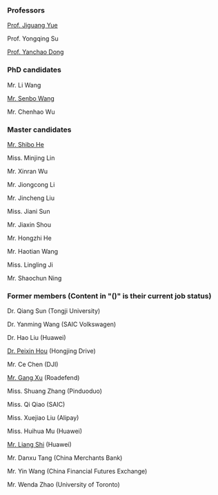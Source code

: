 ### Professors

[Prof. Jiguang Yue](https://tongjiseemct.github.io/yjg)

Prof. Yongqing Su

[Prof. Yanchao Dong](https://tongjiseemct.github.io/dyc)

### PhD candidates

Mr. Li Wang

[Mr. Senbo Wang](https://github.com/WsbPro)

Mr. Chenhao Wu

### Master candidates

[Mr. Shibo He](https://github.com/heshibo1994)

Miss. Minjing Lin

Mr. Xinran Wu

Mr. Jiongcong Li

Mr. Jincheng Liu

Miss. Jiani Sun 

Mr. Jiaxin Shou

Mr. Hongzhi He

Mr. Haotian Wang

Miss. Lingling Ji

Mr. Shaochun Ning


### Former members (Content in "()" is their current job status)

Dr. Qiang Sun (Tongji University)

Dr. Yanming Wang (SAIC Volkswagen)

Dr. Hao Liu (Huawei)

[Dr. Peixin Hou](https://marquistj13.github.io/MyBlog/) (Hongjing Drive)

Mr. Ce Chen (DJI)

[Mr. Gang Xu](https://xugang.ink/) (Roadefend)

Miss. Shuang Zhang (Pinduoduo)

Miss. Qi Qiao (SAIC)

Miss. Xuejiao Liu (Alipay)

Miss. Huihua Mu (Huawei)

[Mr. Liang Shi](https://github.com/VectorSL) (Huawei)

Mr. Danxu Tang (China Merchants Bank)

Mr. Yin Wang (China Financial Futures Exchange)

Mr. Wenda Zhao (University of Toronto)